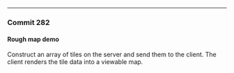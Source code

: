 ---

### Commit 282
#### Rough map demo

Construct an array of tiles on the server and send them to the client.
The client renders the tile data into a viewable map.
